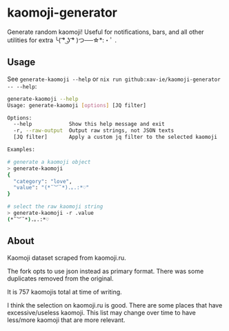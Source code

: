 # kaomoji-generator

Generate random kaomoji! Useful for notifications, bars, and all other utilities for extra ╰( ͡° ͜ʖ ͡° )つ──☆*:・ﾟ .

## Usage

See `generate-kaomoji --help` or `nix run github:xav-ie/kaomoji-generator -- --help`:
```sh
generate-kaomoji --help
Usage: generate-kaomoji [options] [JQ filter]

Options:
  --help            Show this help message and exit
  -r, --raw-output  Output raw strings, not JSON texts
  [JQ filter]       Apply a custom jq filter to the selected kaomoji

Examples:

# generate a kaomoji object
> generate-kaomoji
{
  "category": "love",
  "value": "(*˘︶˘*).｡.:*♡"
}

# select the raw kaomoji string
> generate-kaomoji -r .value
(*˘︶˘*).｡.:*♡
```

## About

Kaomoji dataset scraped from kaomoji.ru.

The fork opts to use json instead as primary format. There was some duplicates removed from the original.

It is 757 kaomojis total at time of writing.

I think the selection on kaomoji.ru is good. There are some places that have excessive/useless kaomoji. This list may change over time to have less/more kaomoji that are more relevant.

